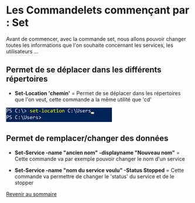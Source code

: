 # Les Commandelets commençant par : Set

Avant de commencer, avec la commande set, nous allons pouvoir changer toutes les informations que l'on souhaite concernant les services, les utilisateurs ...

## Permet de se déplacer dans les différents répertoires

- __Set-Location 'chemin'__ = Permet de se déplacer dans les répertoires que l'on veut, cette commande a la même utilité que 'cd'

![](https://github.com/kevinguyodo/Powershell/blob/main/Image/Set-location.PNG)

## Permet de remplacer/changer des données

- __Set-Service -name "ancien nom" -displayname "Nouveau nom"__ = Cette commande va par exemple pouvoir changer le nom d'un service

- __Set-Service -name "nom du service voulu" -Status Stopped__ = Cette commande va permettre de changer le 'status' du service et de le stopper

[Revenir au sommaire](https://github.com/kevinguyodo/Powershell/blob/main/README.md)

